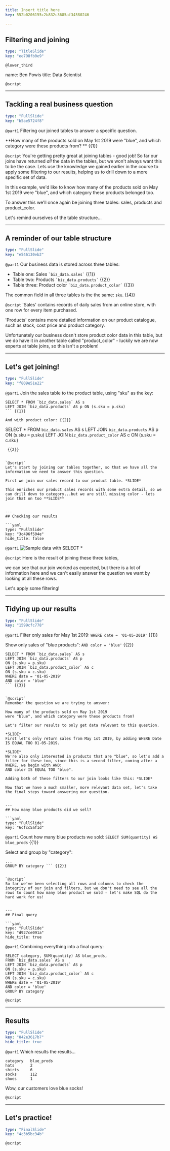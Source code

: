 ```yaml
---
title: Insert title here
key: 552b0206155c2b832c3685af34580246

---
```

## Filtering and joining

```yaml
type: "TitleSlide"
key: "ee798fb0e9"
```

`@lower_third`

name: Ben Powis
title: Data Scientist


`@script`



---
## Tackling a real business question

```yaml
type: "FullSlide"
key: "b5ae5724f8"
```

`@part1`
Filtering our joined tables to answer a specific question.

**How many of the products sold on May 1st 2019 were "blue", and which category were these products from?  ** {{1}}


`@script`
You're getting pretty great at joining tables - good job! So far our joins have returned *all* the data in the tables, but we won't always want this to be the case. Lets use the knowledge we gained earlier in the course to apply some filtering to our results, helping us to drill down to a more specific set of data. 

In this example, we'd like to know how many of the products sold on May 1st 2019 were "blue", and which category these products belonged too.

To answer this we'll once again be joining three tables: sales, products and product_color. 

Let's remind ourselves of the table structure...


---
## A reminder of our table structure

```yaml
type: "FullSlide"
key: "e546130eb2"
```

`@part1`
Our business data is stored across three tables:
- Table one: Sales ``` `biz_data.sales` ``` {{1}}
- Table two: Products  ``` `biz_data.products` ``` {{2}}
- Table three: Product color ``` `biz_data.product_color` ``` {{3}}

The common field in all three tables is the the same: `sku`. {{4}}


`@script`
'Sales' contains records of daily sales from an online store, with one row for every item purchased.

'Products' contains more detailed information on our product catalogue, such as stock, cost price and product category.

Unfortunately our business dosn't store product color data in this table, but we do have it in another table called "product_color" - luckily we are now experts at table joins, so this isn't a problem!


---
## Let's get joining!

```yaml
type: "FullSlide"
key: "f809e51e22"
```

`@part1`
Join the sales table to the product table, using "sku" as the key:
``` 
SELECT * FROM `biz_data.sales` AS s
LEFT JOIN `biz_data.products` AS p ON (s.sku = p.sku)
``` {{1}}

And with product color: {{2}}
```
SELECT * FROM `biz_data.sales` AS s
LEFT JOIN `biz_data.products` AS p
ON (s.sku = p.sku)
LEFT JOIN `biz_data.product_color` AS c
ON (s.sku = c.sku)
```
 {{2}}


`@script`
Let's start by joining our tables together, so that we have all the information we need to answer this question.

First we join our sales record to our product table. *SLIDE*

This enriches our product sales records with some extra detail, so we can drill down to category...but we are still missing color - lets join that on too **SLIDE**


---
## Checking our results

```yaml
type: "FullSlide"
key: "3c496f504e"
hide_title: false
```

`@part1`
![Sample data with SELECT *](https://assets.datacamp.com/production/repositories/5081/datasets/929412047a17e211531f281ac61ba82371124909/Screen%20Shot%202019-06-02%20at%2019.32.55.png)


`@script`
Here is the result of joining these three tables,

we can see that our join worked as expected, but there is a lot of information here and we can't easily answer the question we want by looking at all these rows.

Let's apply some filtering!


---
## Tidying up our results

```yaml
type: "FullSlide"
key: "1599cfc778"
```

`@part1`
Filter only sales for May 1st 2019:
``` WHERE date = '01-05-2019' ``` {{1}}

Show only sales of "blue products":
``` AND color = 'blue' ``` {{2}}

```
SELECT * FROM `biz_data.sales` AS s
LEFT JOIN `biz_data.products` AS p
ON (s.sku = p.sku)
LEFT JOIN `biz_data.product_color` AS c
ON (s.sku = c.sku)
WHERE date = '01-05-2019'
AND color = 'blue'
``` {{3}}


`@script`
Remember the question we are trying to answer:

How many of the products sold on May 1st 2019 
were "blue", and which category were these products from?

Let's filter our results to only get data relevant to this question.

*SLIDE*
First let's only return sales from May 1st 2019, by adding WHERE Date IS EQUAL TOO 01-05-2019.

*SLIDE*
We're also only interested in products that are "blue", so let's add a filter for these too, since this is a second filter, coming after a WHERE, we begin with AND:
AND color IS EQUAL TOO "blue".

Adding both of these filters to our join looks like this: *SLIDE*

Now that we have a much smaller, more relevant data set, let's take the final steps toward answering our question.


---
## How many blue products did we sell?

```yaml
type: "FullSlide"
key: "6cfcc5af1d"
```

`@part1`
Count how many blue products we sold:
```SELECT SUM(quantity) AS blue_prods``` {{1}}

Select and group by "category":
```SELECT category
...
GROUP BY category ``` {{2}}


`@script`
So far we've been selecting all rows and columns to check the integrity of our join and filters, but we don't need to see all the rows to count how many blue product we sold - let's make SQL do the hard work for us!


---
## Final query

```yaml
type: "FullSlide"
key: "d927ce091a"
hide_title: true
```

`@part1`
Combining everything into a final query:
```
SELECT category, SUM(quantity) AS blue_prods,
FROM `biz_data.sales` AS s
LEFT JOIN `biz_data.products` AS p
ON (s.sku = p.sku)
LEFT JOIN `biz_data.product_color` AS c
ON (s.sku = c.sku)
WHERE date = '01-05-2019'
AND color = 'blue'
GROUP BY category
```


`@script`



---
## Results

```yaml
type: "FullSlide"
key: "842e3617b7"
hide_title: true
```

`@part1`
Which results the results...
``` 
category   blue_prods 
hats       2
shirts     6
socks      112
shoes      1
```

Wow, our customers love blue socks!


`@script`



---
## Let's practice!

```yaml
type: "FinalSlide"
key: "4c3b5bc34b"
```

`@script`


